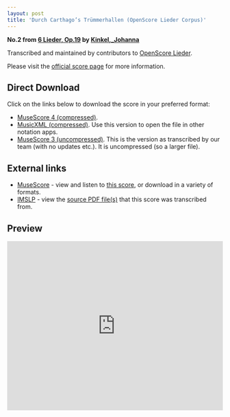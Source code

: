 ```yaml
---
layout: post
title: 'Durch Carthago’s Trümmerhallen (OpenScore Lieder Corpus)'
---
```


__No.2 from [6 Lieder, Op.19](https://fourscoreandmore.org/openscore/lieder/Kinkel,_Johanna/6_Lieder,_Op.19/) by [Kinkel,_Johanna](https://fourscoreandmore.org/openscore/lieder/Kinkel,_Johanna)__

Transcribed and maintained by contributors to [OpenScore Lieder].

Please visit the [official score page] for more information.

[official score page]: https://musescore.com/openscore-lieder-corpus/scores/5988341
[OpenScore Lieder]: https://musescore.com/openscore-lieder-corpus

## Direct Download

Click on the links below to download the score in your preferred format:
- [MuseScore 4 (compressed)](https://github.com/openscore/lieder/blob/main/scores/Kinkel,_Johanna/6_Lieder,_Op.19/2_Durch_Carthago’s_Trümmerhallen/lc5988341.mscz?raw=true).
- [MusicXML (compressed)](https://github.com/openscore/lieder/blob/main/scores/Kinkel,_Johanna/6_Lieder,_Op.19/2_Durch_Carthago’s_Trümmerhallen/lc5988341.mxl?raw=true). Use this version to open the file in other notation apps.
- [MuseScore 3 (uncompressed)](https://github.com/openscore/lieder/blob/main/scores/Kinkel,_Johanna/6_Lieder,_Op.19/2_Durch_Carthago’s_Trümmerhallen/lc5988341.mscx?raw=true). This is the version as transcribed by our team (with no updates etc.). It is uncompressed (so a larger file).

## External links

- [MuseScore] - view and listen to [this score][MuseScore], or download in a variety of formats.
- [IMSLP] - view the [source PDF file(s)][IMSLP] that this score was transcribed from.

[MuseScore]: https://musescore.com/score/5988341
[IMSLP]: https://imslp.org/wiki/Special:ReverseLookup/171873

## Preview

<iframe width="100%" height="394" src="https://musescore.com/openscore-lieder-corpus/scores/5988341/embed" frameborder="0" allowfullscreen allow="autoplay; fullscreen"></iframe>
